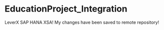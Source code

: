 # EducationProject_Integration
LeverX SAP HANA XSA! My changes have been saved to remote repository!
